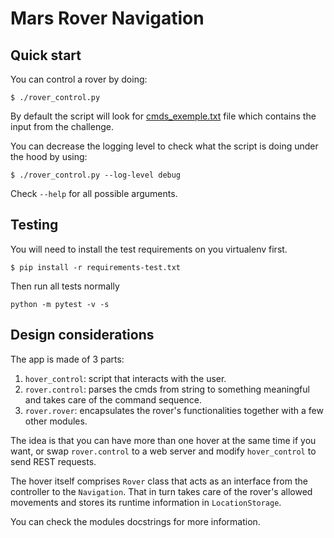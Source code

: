 # Mars Rover Navigation

## Quick start

You can control a rover by doing:

```
$ ./rover_control.py
```

By default the script will look for [cmds_exemple.txt](cmds_exemple.txt) file
which contains the input from the challenge.

You can decrease the logging level to check what the script is doing under the 
hood by using:

```
$ ./rover_control.py --log-level debug
```

Check `--help` for all possible arguments.


## Testing

You will need to install the test requirements on you virtualenv first.

```
$ pip install -r requirements-test.txt
```

Then run all tests normally

```
python -m pytest -v -s
```

## Design considerations

The app is made of 3 parts:

1. `hover_control`: script that interacts with the user.
2. `rover.control`: parses the cmds from string to something meaningful and
takes care of the command sequence.
3. `rover.rover`: encapsulates the rover's functionalities together with a few
other modules.

The idea is that you can have more than one hover at the same time if you want,
or swap `rover.control` to a web server and modify `hover_control` to send REST
requests.

The hover itself comprises `Rover` class that acts as an interface from the
controller to the `Navigation`. That in turn takes care of the rover's allowed
movements and stores its runtime information in `LocationStorage`.

You can check the modules docstrings for more information.
